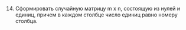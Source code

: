 14. Сформировать случайную матрицу m x n, состоящую из нулей и единиц, причем в каждом столбце число 
единиц равно номеру столбца. 
